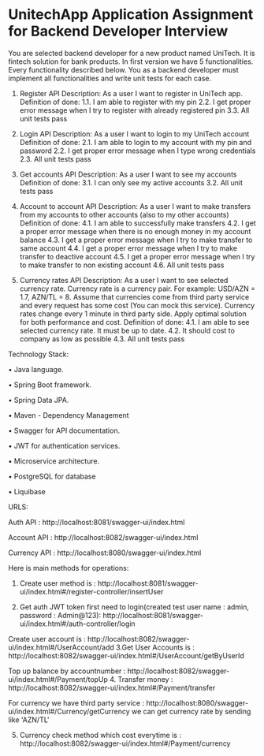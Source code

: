 # UnitechApp Application Assignment for Backend Developer Interview

You are selected backend developer for a new product named UniTech. It is fintech solution for bank products. In first version we have 5 functionalities. Every functionality described below. You as a backend developer must implement all functionalities and write unit tests for each case.
1. Register API
Description: As a user I want to register in UniTech app.
Definition of done:
1.1. I am able to register with my pin
2.2. I get proper error message when I try to register with already registered pin 
3.3. All unit tests pass

2. Login API
Description: As a user I want to login to my UniTech account
Definition of done:
2.1. I am able to login to my account with my pin and password 
2.2. I get proper error message when I type wrong credentials 
2.3. All unit tests pass


3. Get accounts API
Description: As a user I want to see my accounts
Definition of done:
3.1. I can only see my active accounts 
3.2. All unit tests pass

4. Account to account API
Description: As a user I want to make transfers from my accounts to other accounts (also to my other accounts)
Definition of done:
4.1. I am able to successfully make transfers
4.2. I get a proper error message when there is no enough money in my account balance 
4.3. I get a proper error message when I try to make transfer to same account
4.4. I get a proper error message when I try to make transfer to deactive account
4.5. I get a proper error message when I try to make transfer to non existing account
4.6. All unit tests pass

5. Currency rates API
Description: As a user I want to see selected currency rate. Currency rate is a currency pair. For example: USD/AZN = 1.7, AZN/TL = 8. Assume that currencies come from third party service and every request has some cost (You can mock this service). Currency rates change every 1 minute in third party side. Apply optimal solution for both performance and cost.
Definition of done:
4.1. I am able to see selected currency rate. It must be up to date. 
4.2. It should cost to company as low as possible
4.3. All unit tests pass


Technology Stack:

• Java language.

• Spring Boot framework.

• Spring Data JPA.

• Maven - Dependency Management

• Swagger for API documentation.

• JWT for authentication services.

• Microservice architecture.

• PostgreSQL for database

• Liquibase






URLS:


Auth API : http://localhost:8081/swagger-ui/index.html

Account API : http://localhost:8082/swagger-ui/index.html

Currency API : http://localhost:8080/swagger-ui/index.html



Here is main methods for operations:

1. Create user method is  : http://localhost:8081/swagger-ui/index.html#/register-controller/insertUser

2. Get auth JWT token first need to login(created test user name : admin, password : Admin@123): http://localhost:8081/swagger-ui/index.html#/auth-controller/login 

 Create user account is : http://localhost:8082/swagger-ui/index.html#/UserAccount/add
3.Get User Accounts is : http://localhost:8082/swagger-ui/index.html#/UserAccount/getByUserId

 Top up balance by accountnumber : http://localhost:8082/swagger-ui/index.html#/Payment/topUp
4. Transfer money  : http://localhost:8082/swagger-ui/index.html#/Payment/transfer

For currency we have third party service : http://localhost:8080/swagger-ui/index.html#/Currency/getCurrency
we can get currency rate by sending like 'AZN/TL'

5. Currency check method which cost everytime is : http://localhost:8082/swagger-ui/index.html#/Payment/currency


